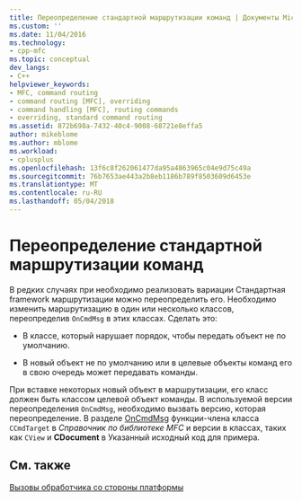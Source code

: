 ```yaml
---
title: Переопределение стандартной маршрутизации команд | Документы Microsoft
ms.custom: ''
ms.date: 11/04/2016
ms.technology:
- cpp-mfc
ms.topic: conceptual
dev_langs:
- C++
helpviewer_keywords:
- MFC, command routing
- command routing [MFC], overriding
- command handling [MFC], routing commands
- overriding, standard command routing
ms.assetid: 872b698a-7432-40c4-9008-68721e8effa5
author: mikeblome
ms.author: mblome
ms.workload:
- cplusplus
ms.openlocfilehash: 13f6c8f262061477da95a4863965c04e9d75c49a
ms.sourcegitcommit: 76b7653ae443a2b8eb1186b789f8503609d6453e
ms.translationtype: MT
ms.contentlocale: ru-RU
ms.lasthandoff: 05/04/2018
---
```

# <a name="overriding-the-standard-command-routing"></a>Переопределение стандартной маршрутизации команд
В редких случаях при необходимо реализовать вариации Стандартная framework маршрутизации можно переопределить его. Необходимо изменить маршрутизацию в один или несколько классов, переопределив `OnCmdMsg` в этих классах. Сделать это:  
  
-   В классе, который нарушает порядок, чтобы передать объект не по умолчанию.  
  
-   В новый объект не по умолчанию или в целевые объекты команд его в свою очередь может передавать команды.  
  
 При вставке некоторых новый объект в маршрутизации, его класс должен быть классом целевой объект команды. В используемой версии переопределения `OnCmdMsg`, необходимо вызвать версию, которая переопределение. В разделе [OnCmdMsg](../mfc/reference/ccmdtarget-class.md#oncmdmsg) функции-члена класса `CCmdTarget` в *Справочник по библиотеке MFC* и версии в классах, таких как `CView` и **CDocument** в Указанный исходный код для примера.  
  
## <a name="see-also"></a>См. также  
 [Вызовы обработчика со стороны платформы](../mfc/how-the-framework-calls-a-handler.md)

